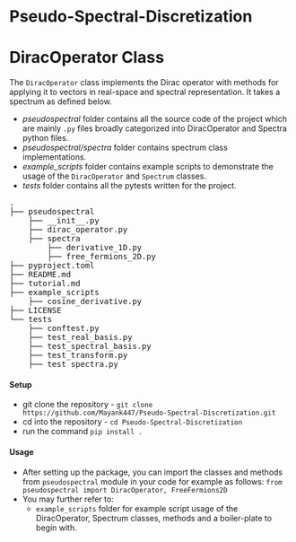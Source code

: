# Pseudo-Spectral-Discretization

# DiracOperator Class

The `DiracOperator` class implements the Dirac operator with methods for applying it to vectors in real-space and spectral representation. It takes a spectrum as defined below.

- *pseudospectral* folder contains all the source code of the project which are mainly `.py` files broadly categorized into DiracOperator and Spectra python files.
- *pseudospectral/spectra* folder contains spectrum class implementations.
- *example_scripts* folder contains example scripts to demonstrate the usage of the `DiracOperator` and `Spectrum` classes.
- *tests* folder contains all the pytests written for the project.

<pre>
.
├── pseudospectral
    ├── __init__.py
    ├── dirac_operator.py
    ├── spectra
        ├── derivative_1D.py
        ├── free_fermions_2D.py
├── pyproject.toml
├── README.md
├── tutorial.md
├── example_scripts
    ├── cosine_derivative.py
├── LICENSE
└── tests
    ├── conftest.py
    ├── test_real_basis.py
    ├── test_spectral_basis.py
    ├── test_transform.py
    ├── test_spectra.py
</pre>

#### Setup

- git clone the repository - `git clone https://github.com/Mayank447/Pseudo-Spectral-Discretization.git`
- cd into the repository - `cd Pseudo-Spectral-Discretization`
- run the command `pip install .`

#### Usage

- After setting up the package, you can import the classes and methods from `pseudospectral` module in your code for example as follows:
  ``from pseudospectral import DiracOperator, FreeFermions2D``
- You may further refer to:
  - `example_scripts` folder for example script usage of the DiracOperator, Spectrum classes, methods and a boiler-plate to begin with.